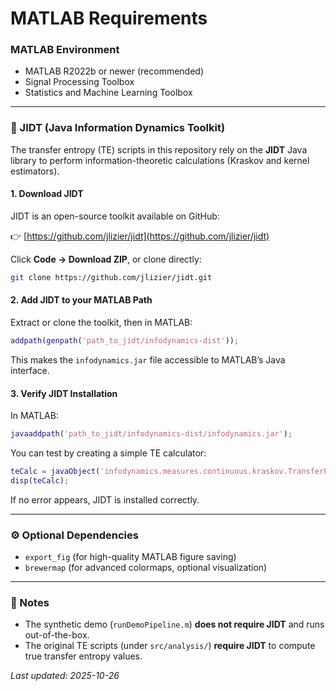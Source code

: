 # MATLAB Requirements

### MATLAB Environment
- MATLAB R2022b or newer (recommended)
- Signal Processing Toolbox
- Statistics and Machine Learning Toolbox

---

### 🔗 JIDT (Java Information Dynamics Toolkit)

The transfer entropy (TE) scripts in this repository rely on the **JIDT** Java library to perform information-theoretic calculations (Kraskov and kernel estimators).

#### 1. Download JIDT
JIDT is an open-source toolkit available on GitHub:

👉 [https://github.com/jlizier/jidt](https://github.com/jlizier/jidt)

Click **Code → Download ZIP**, or clone directly:
```bash
git clone https://github.com/jlizier/jidt.git
```

#### 2. Add JIDT to your MATLAB Path
Extract or clone the toolkit, then in MATLAB:
```matlab
addpath(genpath('path_to_jidt/infodynamics-dist'));
```

This makes the `infodynamics.jar` file accessible to MATLAB’s Java interface.

#### 3. Verify JIDT Installation
In MATLAB:
```matlab
javaaddpath('path_to_jidt/infodynamics-dist/infodynamics.jar');
```
You can test by creating a simple TE calculator:
```matlab
teCalc = javaObject('infodynamics.measures.continuous.kraskov.TransferEntropyCalculatorKraskov');
disp(teCalc);
```
If no error appears, JIDT is installed correctly.

---

### ⚙️ Optional Dependencies
- `export_fig` (for high-quality MATLAB figure saving)
- `brewermap` (for advanced colormaps, optional visualization)

---

### 🧪 Notes
- The synthetic demo (`runDemoPipeline.m`) **does not require JIDT** and runs out-of-the-box.  
- The original TE scripts (under `src/analysis/`) **require JIDT** to compute true transfer entropy values.

_Last updated: 2025-10-26_
